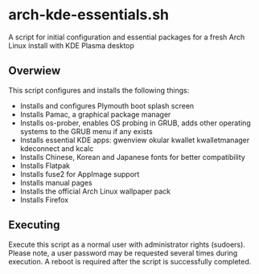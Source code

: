 # arch-kde-essentials.sh
A script for initial configuration and essential packages for a fresh Arch Linux install with KDE Plasma desktop
## Overwiew
This script configures and installs the following things:
- Installs and configures Plymouth boot splash screen
- Installs Pamac, a graphical package manager
- Installs os-prober, enables OS probing in GRUB, adds other operating systems to the GRUB menu if any exists
- Installs essential KDE apps: gwenview okular kwallet kwalletmanager kdeconnect and kcalc
- Installs Chinese, Korean and Japanese fonts for better compatibility
- Installs Flatpak
- Installs fuse2 for AppImage support
- Installs manual pages
- Installs the official Arch Linux wallpaper pack
- Installs Firefox

## Executing
Execute this script as a normal user with administrator rights (sudoers).
Please note, a user password may be requested several times during execution.
A reboot is required after the script is successfully completed.

